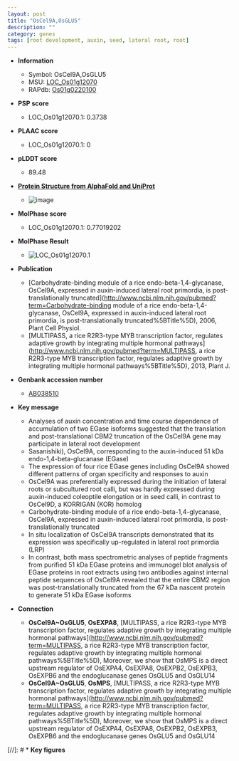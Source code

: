 ```yaml
---
layout: post
title: "OsCel9A,OsGLU5"
description: ""
category: genes
tags: [root development, auxin, seed, lateral root, root]
---
```


* **Information**  
    + Symbol: OsCel9A,OsGLU5  
    + MSU: [LOC_Os01g12070](http://rice.plantbiology.msu.edu/cgi-bin/ORF_infopage.cgi?orf=LOC_Os01g12070)  
    + RAPdb: [Os01g0220100](http://rapdb.dna.affrc.go.jp/viewer/gbrowse_details/irgsp1?name=Os01g0220100)  

* **PSP score**  
    + LOC_Os01g12070.1: 0.3738 

* **PLAAC score**  
    + LOC_Os01g12070.1: 0 

* **pLDDT score**
    + 89.48

* **[Protein Structure from AlphaFold and UniProt](https://www.uniprot.org/uniprotkb/Q5NAT0/entry#structure)**
    + ![image](https://ricepsp.github.io/images/Q5/AF-Q5NAT0-F1.png)

* **MolPhase score**
    + LOC_Os01g12070.1: 0.77019202

* **MolPhase Result**
    + ![LOC_Os01g12070.1](https://304243504.github.io/Pictures/LOC_Os01g/LOC_Os01g12070.1.png)

* **Publication**  
    + [Carbohydrate-binding module of a rice endo-beta-1,4-glycanase, OsCel9A, expressed in auxin-induced lateral root primordia, is post-translationally truncated](http://www.ncbi.nlm.nih.gov/pubmed?term=Carbohydrate-binding module of a rice endo-beta-1,4-glycanase, OsCel9A, expressed in auxin-induced lateral root primordia, is post-translationally truncated%5BTitle%5D), 2006, Plant Cell Physiol.
    + [MULTIPASS, a rice R2R3-type MYB transcription factor, regulates adaptive growth by integrating multiple hormonal pathways](http://www.ncbi.nlm.nih.gov/pubmed?term=MULTIPASS, a rice R2R3-type MYB transcription factor, regulates adaptive growth by integrating multiple hormonal pathways%5BTitle%5D), 2013, Plant J.

* **Genbank accession number**  
    + [AB038510](http://www.ncbi.nlm.nih.gov/nuccore/AB038510)

* **Key message**  
    + Analyses of auxin concentration and time course dependence of accumulation of two EGase isoforms suggested that the translation and post-translational CBM2 truncation of the OsCel9A gene may participate in lateral root development
    + Sasanishiki), OsCel9A, corresponding to the auxin-induced 51 kDa endo-1,4-beta-glucanase (EGase)
    + The expression of four rice EGase genes including OsCel9A showed different patterns of organ specificity and responses to auxin
    + OsCel9A was preferentially expressed during the initiation of lateral roots or subcultured root calli, but was hardly expressed during auxin-induced coleoptile elongation or in seed calli, in contrast to OsCel9D, a KORRIGAN (KOR) homolog
    + Carbohydrate-binding module of a rice endo-beta-1,4-glycanase, OsCel9A, expressed in auxin-induced lateral root primordia, is post-translationally truncated
    + In situ localization of OsCel9A transcripts demonstrated that its expression was specifically up-regulated in lateral root primordia (LRP)
    + In contrast, both mass spectrometric analyses of peptide fragments from purified 51 kDa EGase proteins and immunogel blot analysis of EGase proteins in root extracts using two antibodies against internal peptide sequences of OsCel9A revealed that the entire CBM2 region was post-translationally truncated from the 67 kDa nascent protein to generate 51 kDa EGase isoforms

* **Connection**  
    + __OsCel9A~OsGLU5__, __OsEXPA8__, [MULTIPASS, a rice R2R3-type MYB transcription factor, regulates adaptive growth by integrating multiple hormonal pathways](http://www.ncbi.nlm.nih.gov/pubmed?term=MULTIPASS, a rice R2R3-type MYB transcription factor, regulates adaptive growth by integrating multiple hormonal pathways%5BTitle%5D), Moreover, we show that OsMPS is a direct upstream regulator of OsEXPA4, OsEXPA8, OsEXPB2, OsEXPB3, OsEXPB6 and the endoglucanase genes OsGLU5 and OsGLU14
    + __OsCel9A~OsGLU5__, __OsMPS__, [MULTIPASS, a rice R2R3-type MYB transcription factor, regulates adaptive growth by integrating multiple hormonal pathways](http://www.ncbi.nlm.nih.gov/pubmed?term=MULTIPASS, a rice R2R3-type MYB transcription factor, regulates adaptive growth by integrating multiple hormonal pathways%5BTitle%5D), Moreover, we show that OsMPS is a direct upstream regulator of OsEXPA4, OsEXPA8, OsEXPB2, OsEXPB3, OsEXPB6 and the endoglucanase genes OsGLU5 and OsGLU14

[//]: # * **Key figures**  



